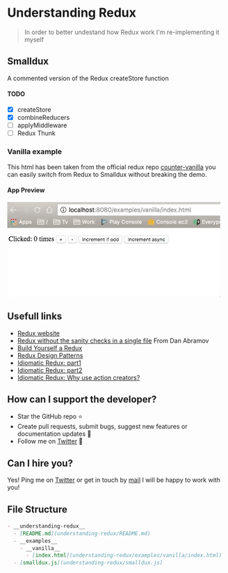 # Understanding Redux
> In order to better undestand how Redux work I'm re-implementing it myself

## Smalldux
A commented version of the Redux createStore function

#### TODO
- [X] createStore
- [X] combineReducers
- [ ] applyMiddleware
- [ ] Redux Thunk

### Vanilla example
This html has been taken from the official redux repo [counter-vanilla](https://github.com/reactjs/redux/blob/master/examples/counter-vanilla/index.html) you can easily switch from Redux to Smalldux without breaking the demo.

 #### App Preview
 <img src="https://raw.githubusercontent.com/Alexintosh/understanding-redux/master/examples/vanilla/demo.gif" alt="Preview">

## Usefull links

* [Redux website](http://redux.js.org/)
* [Redux without the sanity checks in a single file](https://gist.github.com/gaearon/ffd88b0e4f00b22c3159) From Dan Abramov
* [Build Yourself a Redux](https://zapier.com/engineering/how-to-build-redux/)
* [Redux Design Patterns](http://paulserraino.com/javascript/2016/02/16/hacking-redux.html)
* [Idiomatic Redux: part1](http://blog.isquaredsoftware.com/2017/05/idiomatic-redux-tao-of-redux-part-1/)
* [Idiomatic Redux: part2](http://blog.isquaredsoftware.com/2017/05/idiomatic-redux-tao-of-redux-part-2/)
* [Idiomatic Redux: Why use action creators?](http://blog.isquaredsoftware.com/2016/10/idiomatic-redux-why-use-action-creators/)

## How can I support the developer?
- Star the GitHub repo :star:
- Create pull requests, submit bugs, suggest new features or documentation updates :wrench:
- Follow me on [Twitter](https://twitter.com/alexintosh) :feet:

## Can I hire you?
Yes!  Ping me on [Twitter](https://twitter.com/alexintosh) or get in touch by [mail](mailto:alessio.d@gmail.com)
I will be happy to work with you!

## File Structure

```markdown
- __understanding-redux__
  - [README.md](understanding-redux/README.md)
  - __examples__
    - __vanilla__
      - [index.html](understanding-redux/examples/vanilla/index.html)
  - [smalldux.js](understanding-redux/smalldux.js)
```
